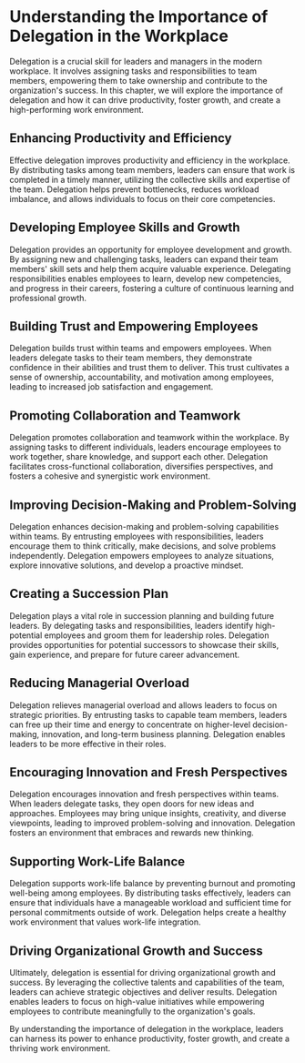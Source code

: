 Understanding the Importance of Delegation in the Workplace
======================================================================

Delegation is a crucial skill for leaders and managers in the modern workplace. It involves assigning tasks and responsibilities to team members, empowering them to take ownership and contribute to the organization's success. In this chapter, we will explore the importance of delegation and how it can drive productivity, foster growth, and create a high-performing work environment.

Enhancing Productivity and Efficiency
-------------------------------------

Effective delegation improves productivity and efficiency in the workplace. By distributing tasks among team members, leaders can ensure that work is completed in a timely manner, utilizing the collective skills and expertise of the team. Delegation helps prevent bottlenecks, reduces workload imbalance, and allows individuals to focus on their core competencies.

Developing Employee Skills and Growth
-------------------------------------

Delegation provides an opportunity for employee development and growth. By assigning new and challenging tasks, leaders can expand their team members' skill sets and help them acquire valuable experience. Delegating responsibilities enables employees to learn, develop new competencies, and progress in their careers, fostering a culture of continuous learning and professional growth.

Building Trust and Empowering Employees
---------------------------------------

Delegation builds trust within teams and empowers employees. When leaders delegate tasks to their team members, they demonstrate confidence in their abilities and trust them to deliver. This trust cultivates a sense of ownership, accountability, and motivation among employees, leading to increased job satisfaction and engagement.

Promoting Collaboration and Teamwork
------------------------------------

Delegation promotes collaboration and teamwork within the workplace. By assigning tasks to different individuals, leaders encourage employees to work together, share knowledge, and support each other. Delegation facilitates cross-functional collaboration, diversifies perspectives, and fosters a cohesive and synergistic work environment.

Improving Decision-Making and Problem-Solving
---------------------------------------------

Delegation enhances decision-making and problem-solving capabilities within teams. By entrusting employees with responsibilities, leaders encourage them to think critically, make decisions, and solve problems independently. Delegation empowers employees to analyze situations, explore innovative solutions, and develop a proactive mindset.

Creating a Succession Plan
--------------------------

Delegation plays a vital role in succession planning and building future leaders. By delegating tasks and responsibilities, leaders identify high-potential employees and groom them for leadership roles. Delegation provides opportunities for potential successors to showcase their skills, gain experience, and prepare for future career advancement.

Reducing Managerial Overload
----------------------------

Delegation relieves managerial overload and allows leaders to focus on strategic priorities. By entrusting tasks to capable team members, leaders can free up their time and energy to concentrate on higher-level decision-making, innovation, and long-term business planning. Delegation enables leaders to be more effective in their roles.

Encouraging Innovation and Fresh Perspectives
---------------------------------------------

Delegation encourages innovation and fresh perspectives within teams. When leaders delegate tasks, they open doors for new ideas and approaches. Employees may bring unique insights, creativity, and diverse viewpoints, leading to improved problem-solving and innovation. Delegation fosters an environment that embraces and rewards new thinking.

Supporting Work-Life Balance
----------------------------

Delegation supports work-life balance by preventing burnout and promoting well-being among employees. By distributing tasks effectively, leaders can ensure that individuals have a manageable workload and sufficient time for personal commitments outside of work. Delegation helps create a healthy work environment that values work-life integration.

Driving Organizational Growth and Success
-----------------------------------------

Ultimately, delegation is essential for driving organizational growth and success. By leveraging the collective talents and capabilities of the team, leaders can achieve strategic objectives and deliver results. Delegation enables leaders to focus on high-value initiatives while empowering employees to contribute meaningfully to the organization's goals.

By understanding the importance of delegation in the workplace, leaders can harness its power to enhance productivity, foster growth, and create a thriving work environment.
